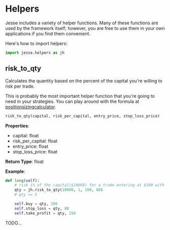 # Helpers

Jesse includes a variety of helper functions. Many of these functions are used by the framework itself; however, you are free to use them in your own applications if you find them convenient.

Here's how to import helpers:

```py
import jesse.helpers as jh
```

## risk_to_qty

Calculates the quantity based on the percent of the capital you're willing to risk per trade.

This is probably the most important helper function that you're going to need in your strategies. You can play around with the formula at [positionsizingcalculator](https://positionsizingcalculator.com).

```py
risk_to_qty(capital, risk_per_capital, entry_price, stop_loss_price)
```

**Properties**:

-   capital: float
-   risk_per_capital: float
-   entry_price: float
-   stop_loss_price: float

**Return Type**: float

**Example**:

```py
def long(self):
    # risk 1% of the capital($10000) for a trade entering at $100 with the stop-loss at $80
    qty = jh.risk_to_qty(10000, 1, 100, 80)
    # qty == 5

    self.buy = qty, 100
    self.stop_loss = qty, 80
    self.take_profit = qty, 150
```

TODO...